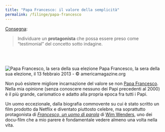 ```yaml
---
title: "Papa Francesco: il valore della semplicità"
permalink: /filinge/papa-francesco
---
```

[Consegna](https://filinge.blogspot.com/2020/05/step-14.html):

> Individuare un **protagonista** che possa essere preso come “testimonial” del concetto sotto indagine.

<br>
<br>

![Papa Francesco, la sera della sua elezione](https://www.americamagazine.org/sites/default/files/main_image/PopeBalcony.jpg)
Papa Francesco, la sera della sua elezione, il 13 febbraio 2013 - &copy; americamagazine.org

Non può esistere migliore incarnazione del valore se non [Papa Francesco](https://it.wikipedia.org/wiki/Papa_Francesco). Nella mia opinione (senza conoscere nessuno dei Papi precedenti al 2000) è il più grande, carismatico e adatto alla propria epoca fra tutti i Papi.

Un uomo eccezionale, dalla biografia commovente su cui è stato scritto un film prodotto da Netflix e diventato piuttosto celebre, ma soprattutto protagonista di [*Francesco, un uomo di parola*](https://www.imdb.com/title/tt6915100/) di [Wim Wenders](https://www.imdb.com/name/nm0000694/), uno dei docu-film che a mio parere è fondamentale vedere almeno una volta nella vita.
